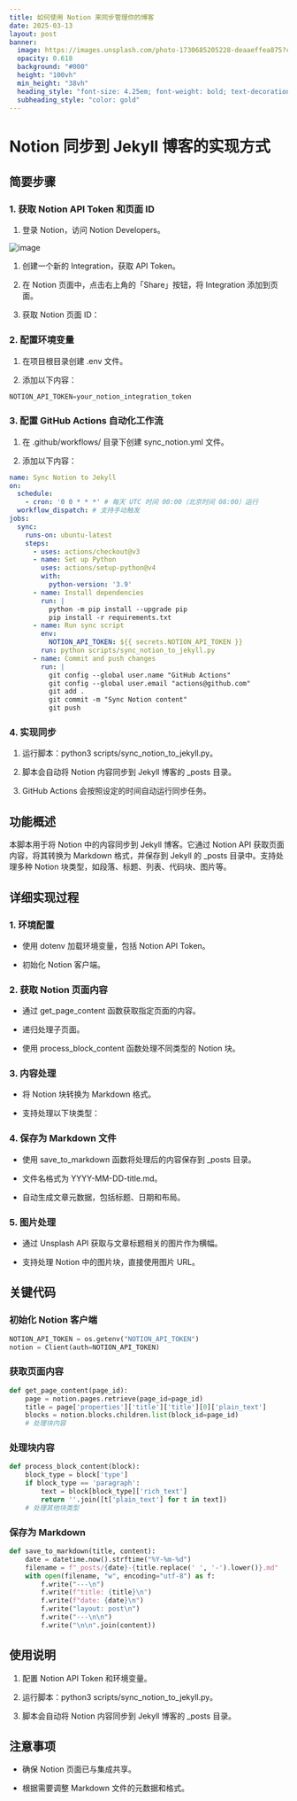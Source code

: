 ```yaml
---
title: 如何使用 Notion 来同步管理你的博客
date: 2025-03-13
layout: post
banner:
  image: https://images.unsplash.com/photo-1730685205228-deaaeffea875?crop=entropy&cs=tinysrgb&fit=max&fm=jpg&ixid=M3w2OTIwMzJ8MHwxfHJhbmRvbXx8fHx8fHx8fDE3NDE4OTA0NTl8&ixlib=rb-4.0.3&q=80&w=1080
  opacity: 0.618
  background: "#000"
  height: "100vh"
  min_height: "38vh"
  heading_style: "font-size: 4.25em; font-weight: bold; text-decoration: underline"
  subheading_style: "color: gold"
---
```


# Notion 同步到 Jekyll 博客的实现方式

## 简要步骤

### 1. 获取 Notion API Token 和页面 ID

1. 登录 Notion，访问 Notion Developers。

![image](https://prod-files-secure.s3.us-west-2.amazonaws.com/a7a0cc5a-89b9-4cda-8686-1fba0ca52f40/d19c1afe-dea5-4312-9333-786b0ba83054/image.png?X-Amz-Algorithm=AWS4-HMAC-SHA256&X-Amz-Content-Sha256=UNSIGNED-PAYLOAD&X-Amz-Credential=ASIAZI2LB466T3RNTYU7%2F20250313%2Fus-west-2%2Fs3%2Faws4_request&X-Amz-Date=20250313T182739Z&X-Amz-Expires=3600&X-Amz-Security-Token=IQoJb3JpZ2luX2VjEJL%2F%2F%2F%2F%2F%2F%2F%2F%2F%2FwEaCXVzLXdlc3QtMiJHMEUCIAVUo1bsi%2Fu%2BA6uRrZUCfnsbygbsxk24wZozK61%2BgiCFAiEApUzx9eX%2BJB9IriXaCxJGHYW73pDRWBn49Zwl6hpBeoEqiAQI2%2F%2F%2F%2F%2F%2F%2F%2F%2F%2F%2FARAAGgw2Mzc0MjMxODM4MDUiDNeY9DPsaJlGy7AtDSrcA1hB4xMOEq0W0Zi3Lvk%2B%2FPJYzgjBnoBrMTn%2B8a68KHO4tP3qxRPDp5MhC%2FimDWFygkoBtiTCARgmVz1tzL92tkDThdp%2F6%2FuM0aNBBpPJMOicwZ7I4s7prsQjRn85yq1U8Eyhy%2BE2PMUUGXH5P3ish%2BsRyXRUrqHkJM31SmjmJ7LtLTk9BcjmYQoijxhWxwVV3XYtRHO%2BaMS7TTK50YZH6kM5dqd0uUEWTVufE3Z9Wa8zv6B9Ai7HFrC7UQXxp6v7znNgYrGSv20X4vW%2BpcE0e5E2gWDepiVotMDJT9vvpruh%2B34gSfueRDoEwV9gwEGnyTNjdDtYFcUlM1NWwlQcPELfP3DdTiye%2BKSfCBGSIy4igiWZXAiumoBdsuug6XUYoZAbmEKtT28RqIxZ%2Bbcu1H08MpGK4JdXV94R5%2BAhYgKFPFGuWcTdabXE6V2QYfbTz87AcRl3jJKTb488EZOjv9jem7Waw5zuGyCleoT5C5X1c2LI46GhMzGgvsfIaMFsRpeRQx7bDycvYwTYNMS1%2F8Ga%2B4qPpC2v2Jnbngh1wewH8fUfHQgEL%2B%2F1%2FfMeZqQ9Qqw1lNYwHiKsP9%2FHYhgPR%2BIw0kUufCH6XBDSlL5SMcyfowFdDwnZzbR7rsG4MIW1zL4GOqUB%2BRrRAGN%2FcYYP7hlBzRrlE9byKylQt4sMcj2eCvr%2BF4%2FGj0Db%2FfRsiKZvCbZqE2Mlr88AqjZhCKR00tKrTg4C%2BTPev9kJOAy70szuCZxjiHVH70T97RGa1q%2BToQZnNWGqelyTZfKI0BvCKOtYv%2BnmkF2SHhenUKiBnFC3w7CHQ36cMMw5X4eiCzr2C83Wn0XLMkeuEXiG95bop4QC2NBrDhTNVL5z&X-Amz-Signature=01b4acc464fca0f31c5cca3b623f05ccced3d8fc89f1455c13fa3b6b1332215c&X-Amz-SignedHeaders=host&x-id=GetObject)

1. 创建一个新的 Integration，获取 API Token。

1. 在 Notion 页面中，点击右上角的「Share」按钮，将 Integration 添加到页面。

1. 获取 Notion 页面 ID：


### 2. 配置环境变量

1. 在项目根目录创建 .env 文件。

1. 添加以下内容：

```javascript
NOTION_API_TOKEN=your_notion_integration_token
```

### 3. 配置 GitHub Actions 自动化工作流

1. 在 .github/workflows/ 目录下创建 sync_notion.yml 文件。

1. 添加以下内容：

```yaml
name: Sync Notion to Jekyll
on:
  schedule:
    - cron: '0 0 * * *' # 每天 UTC 时间 00:00（北京时间 08:00）运行
  workflow_dispatch: # 支持手动触发
jobs:
  sync:
    runs-on: ubuntu-latest
    steps:
      - uses: actions/checkout@v3
      - name: Set up Python
        uses: actions/setup-python@v4
        with:
          python-version: '3.9'
      - name: Install dependencies
        run: |
          python -m pip install --upgrade pip
          pip install -r requirements.txt
      - name: Run sync script
        env:
          NOTION_API_TOKEN: ${{ secrets.NOTION_API_TOKEN }}
        run: python scripts/sync_notion_to_jekyll.py
      - name: Commit and push changes
        run: |
          git config --global user.name "GitHub Actions"
          git config --global user.email "actions@github.com"
          git add .
          git commit -m "Sync Notion content"
          git push
```

### 4. 实现同步

1. 运行脚本：python3 scripts/sync_notion_to_jekyll.py。

1. 脚本会自动将 Notion 内容同步到 Jekyll 博客的 _posts 目录。

1. GitHub Actions 会按照设定的时间自动运行同步任务。

## 功能概述

本脚本用于将 Notion 中的内容同步到 Jekyll 博客。它通过 Notion API 获取页面内容，将其转换为 Markdown 格式，并保存到 Jekyll 的 _posts 目录中。支持处理多种 Notion 块类型，如段落、标题、列表、代码块、图片等。

## 详细实现过程

### 1. 环境配置

- 使用 dotenv 加载环境变量，包括 Notion API Token。

- 初始化 Notion 客户端。

### 2. 获取 Notion 页面内容

- 通过 get_page_content 函数获取指定页面的内容。

- 递归处理子页面。

- 使用 process_block_content 函数处理不同类型的 Notion 块。

### 3. 内容处理

- 将 Notion 块转换为 Markdown 格式。

- 支持处理以下块类型：


### 4. 保存为 Markdown 文件

- 使用 save_to_markdown 函数将处理后的内容保存到 _posts 目录。

- 文件名格式为 YYYY-MM-DD-title.md。

- 自动生成文章元数据，包括标题、日期和布局。

### 5. 图片处理

- 通过 Unsplash API 获取与文章标题相关的图片作为横幅。

- 支持处理 Notion 中的图片块，直接使用图片 URL。

## 关键代码

### 初始化 Notion 客户端

```python
NOTION_API_TOKEN = os.getenv("NOTION_API_TOKEN")
notion = Client(auth=NOTION_API_TOKEN)
```

### 获取页面内容

```python
def get_page_content(page_id):
    page = notion.pages.retrieve(page_id=page_id)
    title = page['properties']['title']['title'][0]['plain_text']
    blocks = notion.blocks.children.list(block_id=page_id)
    # 处理块内容
```

### 处理块内容

```python
def process_block_content(block):
    block_type = block['type']
    if block_type == 'paragraph':
        text = block[block_type]['rich_text']
        return ''.join([t['plain_text'] for t in text])
    # 处理其他块类型
```

### 保存为 Markdown

```python
def save_to_markdown(title, content):
    date = datetime.now().strftime("%Y-%m-%d")
    filename = f"_posts/{date}-{title.replace(' ', '-').lower()}.md"
    with open(filename, "w", encoding="utf-8") as f:
        f.write("---\n")
        f.write(f"title: {title}\n")
        f.write(f"date: {date}\n")
        f.write("layout: post\n")
        f.write("---\n\n")
        f.write("\n\n".join(content))
```

## 使用说明

1. 配置 Notion API Token 和环境变量。

1. 运行脚本：python3 scripts/sync_notion_to_jekyll.py。

1. 脚本会自动将 Notion 内容同步到 Jekyll 博客的 _posts 目录。

## 注意事项

- 确保 Notion 页面已与集成共享。

- 根据需要调整 Markdown 文件的元数据和格式。